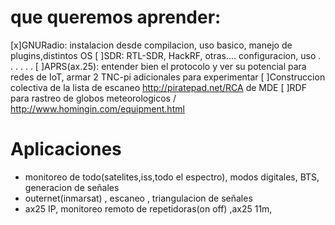 # que queremos aprender:
[x]GNURadio: instalacion desde compilacion, uso basico, manejo de plugins,distintos OS
[ ]SDR: RTL-SDR, HackRF, otras.... configuracion, uso . . . . . .
[ ]APRS(ax.25): entender bien el protocolo y ver su potencial para redes de IoT, armar 2 TNC-pi adicionales para experimentar
[ ]Construccion colectiva de la lista de escaneo http://piratepad.net/RCA de MDE
[ ]RDF para rastreo de globos meteorologicos / http://www.homingin.com/equipment.html


# Aplicaciones
-  monitoreo de todo(satelites,iss,todo el espectro), modos digitales, BTS, generacion de señales
-  outernet(inmarsat) , escaneo , triangulacion de señales
-  ax25 IP, monitoreo remoto de repetidoras(on off) ,ax25 11m,